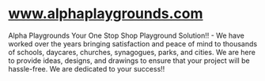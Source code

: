 www.alphaplaygrounds.com
========================

Alpha Playgrounds  Your One Stop Shop Playground Solution!!   - We have worked over the years bringing satisfaction and peace of mind to thousands of schools, daycares, churches, synagogues, parks, and cities. We are here to provide ideas, designs, and drawings to ensure that your project will be hassle-free. We are dedicated to your success!!